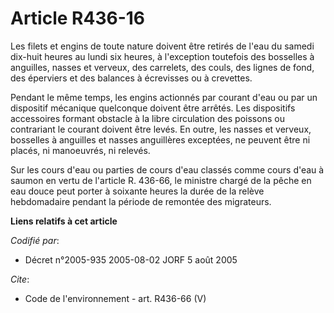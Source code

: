 # Article R436-16

Les filets et engins de toute nature doivent être retirés de l'eau du samedi dix-huit heures au lundi six heures, à
l'exception toutefois des bosselles à anguilles, nasses et verveux, des carrelets, des couls, des lignes de fond, des
éperviers et des balances à écrevisses ou à crevettes.

Pendant le même temps, les engins actionnés par courant d'eau ou par un dispositif mécanique quelconque doivent être arrêtés.
Les dispositifs accessoires formant obstacle à la libre circulation des poissons ou contrariant le courant doivent être
levés. En outre, les nasses et verveux, bosselles à anguilles et nasses anguillères exceptées, ne peuvent être ni placés, ni
manoeuvrés, ni relevés.

Sur les cours d'eau ou parties de cours d'eau classés comme cours d'eau à saumon en vertu de l'article R. 436-66, le ministre
chargé de la pêche en eau douce peut porter à soixante heures la durée de la relève hebdomadaire pendant la période de
remontée des migrateurs.

**Liens relatifs à cet article**

_Codifié par_:

  - Décret n°2005-935 2005-08-02 JORF 5 août 2005

_Cite_:

  - Code de l'environnement - art. R436-66 (V)
